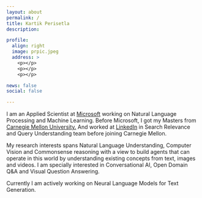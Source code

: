 ```yaml
---
layout: about
permalink: /
title: Kartik Perisetla
description:

profile:
  align: right
  image: prpic.jpeg
  address: >
    <p></p>
    <p></p>
    <p></p>

news: false
social: false

---
```

<p align="left">
I am an Applied Scientist at <a href="http://microsoft.com">Microsoft</a> working on Natural Language Processing and Machine Learning. Before Microsoft, I got my Masters from <a href="http://cmu.edu/">Carnegie Mellon University.</a> And worked at <a href="https://linkedin.com">LinkedIn</a> in Search Relevance and Query Understanding team before joining Carnegie Mellon.
</p>

<p align="left">
My research interests spans Natural Language Understanding, Computer Vision and Commonsense reasoning with a view to build agents that can operate in this world by understanding existing concepts from text, images and videos. I am specially interested in Conversational AI, Open Domain Q&A and Visual Question Answering.
</p>

<p align="left">
Currently I am actively working on Neural Language Models for Text Generation.
</p>